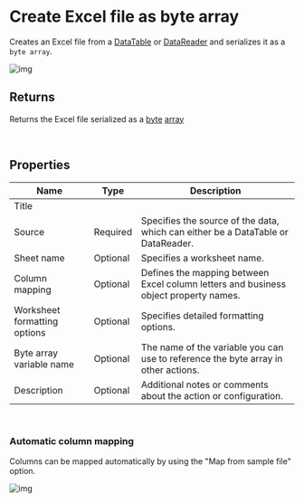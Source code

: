 # Create Excel file as byte array

Creates an Excel file from a [DataTable](https://learn.microsoft.com/en-us/dotnet/api/system.data.datatable) or [DataReader](https://learn.microsoft.com/en-us/dotnet/api/system.data.idatareader) and serializes it as a `byte array`.

![img](https://profitbasedocs.blob.core.windows.net/flowimages/create-excel-file-as-byte-arrayEx1.png)

## Returns

Returns the Excel file serialized as a [byte](https://learn.microsoft.com/en-us/dotnet/api/system.byte) [array](https://learn.microsoft.com/en-us/dotnet/csharp/language-reference/builtin-types/arrays)

<br/>

## Properties

| Name                 | Type     | Description                                                                                                   |
| -------------------- | -------- | ------------------------------------------------------------------------------------------------------------- |
| Title                |          |                                                                                                               |
| Source               | Required | Specifies the source of the data, which can either be a DataTable or DataReader.                              |
| Sheet name           | Optional | Specifies a worksheet name. |
| Column mapping       | Optional | Defines the mapping between Excel column letters and business object property names.                          |
| Worksheet formatting options | Optional | Specifies detailed formatting options.                                                                                                       |
| Byte array variable name | Optional | The name of the variable you can use to reference the byte array in other actions.                                                                                                           |
| Description | Optional |  Additional notes or comments about the action or configuration. |

<br/>

### Automatic column mapping

Columns can be mapped automatically by using the "Map from sample file" option.

![img](https://profitbasedocs.blob.core.windows.net/flowimages/getDataReaderEx2.png)
